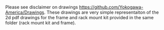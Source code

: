 Please see disclaimer on drawings https://github.com/Yokogawa-America/Drawings. These drawings are very simple representaiton of the 2d pdf drawings for the frame and rack mount kit provided in the same folder (rack mount kit and frame).
